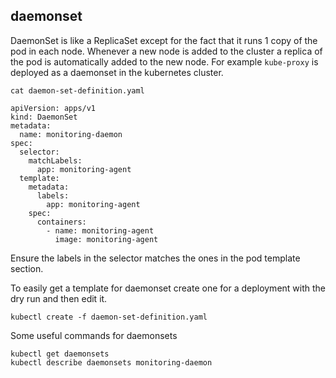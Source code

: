 ## daemonset

DaemonSet is like a ReplicaSet except for the fact that it runs 1 copy of the pod in each node.
Whenever a new node is added to the cluster a replica of the pod is automatically added to the new node.
For example `kube-proxy` is deployed as a daemonset in the kubernetes cluster.

`cat daemon-set-definition.yaml`
```
apiVersion: apps/v1
kind: DaemonSet
metadata:
  name: monitoring-daemon
spec:
  selector:
    matchLabels:
      app: monitoring-agent
  template:
    metadata:
      labels:
        app: monitoring-agent
    spec:
      containers:
        - name: monitoring-agent
          image: monitoring-agent
```
Ensure the labels in the selector matches the ones in the pod template section.

To easily get a template for daemonset create one for a deployment with the dry run and then edit it.

`kubectl create -f daemon-set-definition.yaml`

Some useful commands for daemonsets
```
kubectl get daemonsets
kubectl describe daemonsets monitoring-daemon
```
